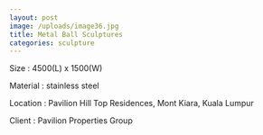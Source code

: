 ```yaml
---
layout: post
image: /uploads/image36.jpg
title: Metal Ball Sculptures
categories: sculpture
---
```

Size : 4500(L) x 1500(W)

Material : stainless steel  

Location : Pavilion Hill Top Residences, Mont Kiara, Kuala Lumpur

Client : Pavilion Properties Group
